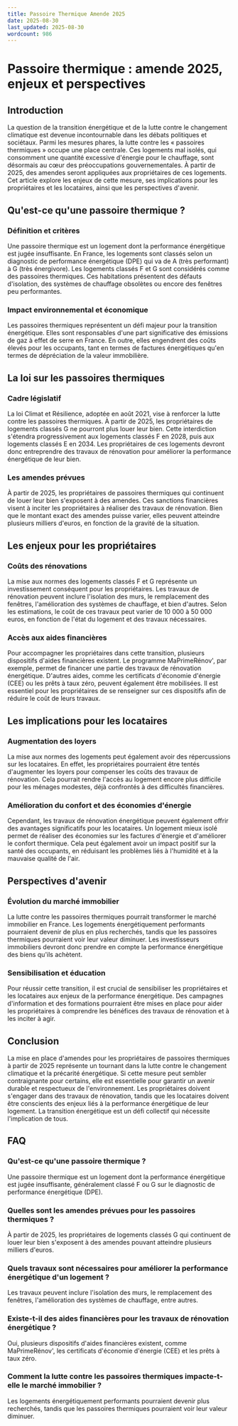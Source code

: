 ```yaml
---
title: Passoire Thermique Amende 2025
date: 2025-08-30
last_updated: 2025-08-30
wordcount: 986
---
```


# Passoire thermique : amende 2025, enjeux et perspectives

## Introduction

La question de la transition énergétique et de la lutte contre le changement climatique est devenue incontournable dans les débats politiques et sociétaux. Parmi les mesures phares, la lutte contre les « passoires thermiques » occupe une place centrale. Ces logements mal isolés, qui consomment une quantité excessive d'énergie pour le chauffage, sont désormais au cœur des préoccupations gouvernementales. À partir de 2025, des amendes seront appliquées aux propriétaires de ces logements. Cet article explore les enjeux de cette mesure, ses implications pour les propriétaires et les locataires, ainsi que les perspectives d'avenir.

## Qu'est-ce qu'une passoire thermique ?

### Définition et critères

Une passoire thermique est un logement dont la performance énergétique est jugée insuffisante. En France, les logements sont classés selon un diagnostic de performance énergétique (DPE) qui va de A (très performant) à G (très énergivore). Les logements classés F et G sont considérés comme des passoires thermiques. Ces habitations présentent des défauts d'isolation, des systèmes de chauffage obsolètes ou encore des fenêtres peu performantes.

### Impact environnemental et économique

Les passoires thermiques représentent un défi majeur pour la transition énergétique. Elles sont responsables d'une part significative des émissions de gaz à effet de serre en France. En outre, elles engendrent des coûts élevés pour les occupants, tant en termes de factures énergétiques qu'en termes de dépréciation de la valeur immobilière.

## La loi sur les passoires thermiques

### Cadre législatif

La loi Climat et Résilience, adoptée en août 2021, vise à renforcer la lutte contre les passoires thermiques. À partir de 2025, les propriétaires de logements classés G ne pourront plus louer leur bien. Cette interdiction s'étendra progressivement aux logements classés F en 2028, puis aux logements classés E en 2034. Les propriétaires de ces logements devront donc entreprendre des travaux de rénovation pour améliorer la performance énergétique de leur bien.

### Les amendes prévues

À partir de 2025, les propriétaires de passoires thermiques qui continuent de louer leur bien s'exposent à des amendes. Ces sanctions financières visent à inciter les propriétaires à réaliser des travaux de rénovation. Bien que le montant exact des amendes puisse varier, elles peuvent atteindre plusieurs milliers d'euros, en fonction de la gravité de la situation.

## Les enjeux pour les propriétaires

### Coûts des rénovations

La mise aux normes des logements classés F et G représente un investissement conséquent pour les propriétaires. Les travaux de rénovation peuvent inclure l'isolation des murs, le remplacement des fenêtres, l'amélioration des systèmes de chauffage, et bien d'autres. Selon les estimations, le coût de ces travaux peut varier de 10 000 à 50 000 euros, en fonction de l'état du logement et des travaux nécessaires.

### Accès aux aides financières

Pour accompagner les propriétaires dans cette transition, plusieurs dispositifs d'aides financières existent. Le programme MaPrimeRénov', par exemple, permet de financer une partie des travaux de rénovation énergétique. D'autres aides, comme les certificats d'économie d'énergie (CEE) ou les prêts à taux zéro, peuvent également être mobilisées. Il est essentiel pour les propriétaires de se renseigner sur ces dispositifs afin de réduire le coût de leurs travaux.

## Les implications pour les locataires

### Augmentation des loyers

La mise aux normes des logements peut également avoir des répercussions sur les locataires. En effet, les propriétaires pourraient être tentés d'augmenter les loyers pour compenser les coûts des travaux de rénovation. Cela pourrait rendre l'accès au logement encore plus difficile pour les ménages modestes, déjà confrontés à des difficultés financières.

### Amélioration du confort et des économies d'énergie

Cependant, les travaux de rénovation énergétique peuvent également offrir des avantages significatifs pour les locataires. Un logement mieux isolé permet de réaliser des économies sur les factures d'énergie et d'améliorer le confort thermique. Cela peut également avoir un impact positif sur la santé des occupants, en réduisant les problèmes liés à l'humidité et à la mauvaise qualité de l'air.

## Perspectives d'avenir

### Évolution du marché immobilier

La lutte contre les passoires thermiques pourrait transformer le marché immobilier en France. Les logements énergétiquement performants pourraient devenir de plus en plus recherchés, tandis que les passoires thermiques pourraient voir leur valeur diminuer. Les investisseurs immobiliers devront donc prendre en compte la performance énergétique des biens qu'ils achètent.

### Sensibilisation et éducation

Pour réussir cette transition, il est crucial de sensibiliser les propriétaires et les locataires aux enjeux de la performance énergétique. Des campagnes d'information et des formations pourraient être mises en place pour aider les propriétaires à comprendre les bénéfices des travaux de rénovation et à les inciter à agir.

## Conclusion

La mise en place d'amendes pour les propriétaires de passoires thermiques à partir de 2025 représente un tournant dans la lutte contre le changement climatique et la précarité énergétique. Si cette mesure peut sembler contraignante pour certains, elle est essentielle pour garantir un avenir durable et respectueux de l'environnement. Les propriétaires doivent s'engager dans des travaux de rénovation, tandis que les locataires doivent être conscients des enjeux liés à la performance énergétique de leur logement. La transition énergétique est un défi collectif qui nécessite l'implication de tous.

## FAQ

### Qu'est-ce qu'une passoire thermique ?

Une passoire thermique est un logement dont la performance énergétique est jugée insuffisante, généralement classé F ou G sur le diagnostic de performance énergétique (DPE).

### Quelles sont les amendes prévues pour les passoires thermiques ?

À partir de 2025, les propriétaires de logements classés G qui continuent de louer leur bien s'exposent à des amendes pouvant atteindre plusieurs milliers d'euros.

### Quels travaux sont nécessaires pour améliorer la performance énergétique d'un logement ?

Les travaux peuvent inclure l'isolation des murs, le remplacement des fenêtres, l'amélioration des systèmes de chauffage, entre autres.

### Existe-t-il des aides financières pour les travaux de rénovation énergétique ?

Oui, plusieurs dispositifs d'aides financières existent, comme MaPrimeRénov', les certificats d'économie d'énergie (CEE) et les prêts à taux zéro.

### Comment la lutte contre les passoires thermiques impacte-t-elle le marché immobilier ?

Les logements énergétiquement performants pourraient devenir plus recherchés, tandis que les passoires thermiques pourraient voir leur valeur diminuer.